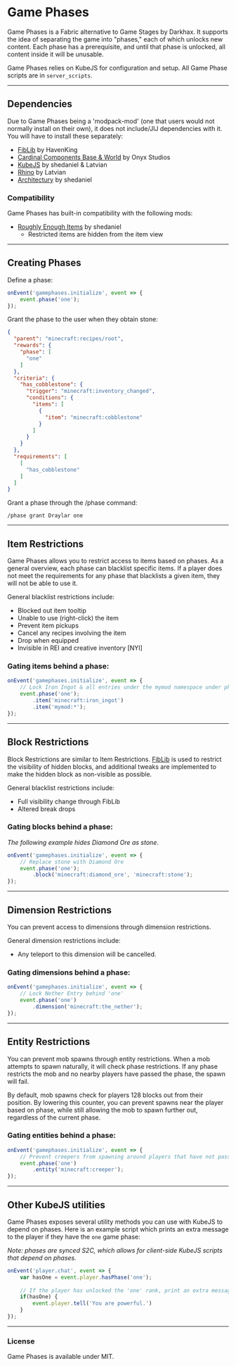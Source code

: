 # Game Phases

Game Phases is a Fabric alternative to Game Stages by Darkhax. 
It supports the idea of separating the game into "phases," each of which unlocks new content.
Each phase has a prerequisite, and until that phase is unlocked, all content inside it will be unusable.

Game Phases relies on KubeJS for configuration and setup. All Game Phase scripts are in `server_scripts`.

---
## Dependencies

Due to Game Phases being a 'modpack-mod' (one that users would not normally install on their own),
it does not include/JIJ dependencies with it. You will have to install these separately:
- [FibLib](https://github.com/Haven-King/FibLib) by HavenKing
- [Cardinal Components Base & World](https://www.curseforge.com/minecraft/mc-mods/cardinal-components) by Onyx Studios
- [KubeJS](https://www.curseforge.com/minecraft/mc-mods/kubejs-fabric) by shedaniel & Latvian
- [Rhino](https://www.curseforge.com/minecraft/mc-mods/rhino) by Latvian
- [Architectury](https://www.curseforge.com/minecraft/mc-mods/architectury-fabric) by shedaniel

### Compatibility

Game Phases has built-in compatibility with the following mods:
- [Roughly Enough Items](https://www.curseforge.com/minecraft/mc-mods/roughly-enough-items) by shedaniel
    - Restricted items are hidden from the item view


---
## Creating Phases

Define a phase:
```javascript
onEvent('gamephases.initialize', event => {
    event.phase('one');
});
```

Grant the phase to the user when they obtain stone:
```json
{
  "parent": "minecraft:recipes/root",
  "rewards": {
    "phase": [
      "one"
    ]
  },
  "criteria": {
    "has_cobblestone": {
      "trigger": "minecraft:inventory_changed",
      "conditions": {
        "items": [
          {
            "item": "minecraft:cobblestone"
          }
        ]
      }
    }
  },
  "requirements": [
    [
      "has_cobblestone"
    ]
  ]
}
```

Grant a phase through the /phase command:

`/phase grant Draylar one`

---

## Item Restrictions

Game Phases allows you to restrict access to items based on phases.
As a general overview, each phase can blacklist specific items. If a player does not meet the requirements
for any phase that blacklists a given item, they will not be able to use it.

General blacklist restrictions include:
 - Blocked out item tooltip
 - Unable to use (right-click) the item
 - Prevent item pickups
 - Cancel any recipes involving the item
 - Drop when equipped
 - Invisible in REI and creative inventory [NYI]

### Gating items behind a phase:
```javascript
onEvent('gamephases.initialize', event => {
    // Lock Iron Ingot & all entries under the mymod namespace under phase one
    event.phase('one');
        .item('minecraft:iron_ingot')
        .item('mymod:*');
});
```

---

## Block Restrictions

Block Restrictions are similar to Item Restrictions. 
[FibLib](https://github.com/Haven-King/FibLib) is used to restrict the visibility of hidden blocks,
and additional tweaks are implemented to make the hidden block as non-visible as possible.

General blacklist restrictions include:
- Full visibility change through FibLib
- Altered break drops

### Gating blocks behind a phase:
*The following example hides Diamond Ore as stone*.
```javascript
onEvent('gamephases.initialize', event => {
    // Replace stone with Diamond Ore
    event.phase('one');
        .block('minecraft:diamond_ore', 'minecraft:stone');
});
```

---

## Dimension Restrictions

You can prevent access to dimensions through dimension restrictions. 

General dimension restrictions include:
 - Any teleport to this dimension will be cancelled.

### Gating dimensions behind a phase:
```javascript
onEvent('gamephases.initialize', event => {
    // Lock Nether Entry behind 'one'
    event.phase('one')
        .dimension('minecraft:the_nether');
});
```

---

## Entity Restrictions

You can prevent mob spawns through entity restrictions.
When a mob attempts to spawn naturally, it will check phase restrictions.
If any phase restricts the mob and no nearby players have passed the phase, the spawn will fail.

By default, mob spawns check for players 128 blocks out from their position.
By lowering this counter, you can prevent spawns near the player based on phase, while still allowing
the mob to spawn further out, regardless of the current phase.

### Gating entities behind a phase:
```javascript
onEvent('gamephases.initialize', event => {
    // Prevent creepers from spawning around players that have not passed phase one
    event.phase('one')
        .entity('minecraft:creeper');
});
```

---

## Other KubeJS utilities

Game Phases exposes several utility methods you can use with KubeJS to depend on phases.
Here is an example script which prints an extra message to the player if they have the `one` game phase:

*Note: phases are synced S2C, which allows for client-side KubeJS scripts that depend on phases.*
```javascript
onEvent('player.chat', event => {
    var hasOne = event.player.hasPhase('one');
    
    // If the player has unlocked the 'one' rank, print an extra message.
    if(hasOne) {
        event.player.tell('You are powerful.')
    }
});
```
---

### License
Game Phases is available under MIT.

